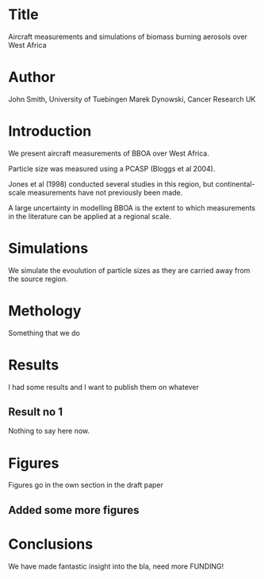 # Title
Aircraft measurements and simulations of biomass burning aerosols over West Africa

# Author
John Smith, University of Tuebingen
Marek Dynowski, Cancer Research UK

# Introduction
We present aircraft measurements of BBOA over West Africa.

Particle size was measured using a PCASP (Bloggs et al 2004).

Jones et al (1998) conducted several studies in this region, but 
continental-scale measurements have not previously been made.

A large uncertainty in modelling BBOA is the extent to which 
measurements in the literature can be applied at a regional scale.

# Simulations

We simulate the evoulution of particle sizes as they are carried 
away from the source region.

# Methology 
Something that we do

# Results 
I had some results and I want to publish them on whatever
## Result no 1 
Nothing to say here now. 

# Figures
Figures go in the own section in the draft paper

## Added some more figures 

# Conclusions 
We have made fantastic insight into the bla, need more 
FUNDING! 
